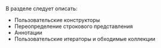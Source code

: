 В разделе следует описать:

* Пользовательские конструкторы
* Переопределение строкового представления
* Аннотации
* Пользовательские итераторы и обходимые коллекции